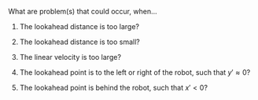 
What are problem(s) that could occur, when...

1. The lookahead distance is too large?


2. The lookahead distance is too small?


3. The linear velocity is too large?


4. The lookahead point is to the left or right of the robot, such that $y' \approx 0$?


5. The lookahead point is behind the robot, such that $x' < 0$?